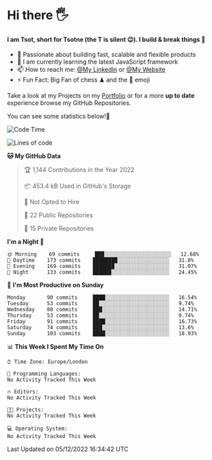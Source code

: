 # Hi there :raised_hand_with_fingers_splayed:
#### I am Tsot, short for Tsotne (the T is silent :wink:). I build & break things :space_invader:
- :telescope: Passionate about building fast, scalable and flexible products
- :seedling: I am currently learning the latest JavaScript framework 
- :mailbox: How to reach me: [@My LinkedIn](https://www.linkedin.com/in/tsotne-gvadzabia/) or [@My Website](https://tsotne.co.uk/contact)
- :zap: Fun Fact: Big Fan of chess ♟ and the 👾 emoji

Take a look at my Projects on my [Portfolio](https://tsotne.co.uk/) or for a more **up to date** experience browse my GitHub Repositories.

You can see some statistics below!:space_invader:
<!--START_SECTION:waka-->
![Code Time](http://img.shields.io/badge/Code%20Time-761%20hrs%202%20mins-blue)

![Lines of code](https://img.shields.io/badge/From%20Hello%20World%20I%27ve%20Written-651%20Thousand%20lines%20of%20code-blue)

**🐱 My GitHub Data** 

> 🏆 1,144 Contributions in the Year 2022
 > 
> 📦 453.4 kB Used in GitHub's Storage 
 > 
> 🚫 Not Opted to Hire
 > 
> 📜 22 Public Repositories 
 > 
> 🔑 15 Private Repositories  
 > 
**I'm a Night 🦉** 

```text
🌞 Morning    69 commits     ███░░░░░░░░░░░░░░░░░░░░░░   12.68% 
🌆 Daytime    173 commits    ████████░░░░░░░░░░░░░░░░░   31.8% 
🌃 Evening    169 commits    ███████░░░░░░░░░░░░░░░░░░   31.07% 
🌙 Night      133 commits    ██████░░░░░░░░░░░░░░░░░░░   24.45%

```
📅 **I'm Most Productive on Sunday** 

```text
Monday       90 commits     ████░░░░░░░░░░░░░░░░░░░░░   16.54% 
Tuesday      53 commits     ██░░░░░░░░░░░░░░░░░░░░░░░   9.74% 
Wednesday    80 commits     ███░░░░░░░░░░░░░░░░░░░░░░   14.71% 
Thursday     53 commits     ██░░░░░░░░░░░░░░░░░░░░░░░   9.74% 
Friday       91 commits     ████░░░░░░░░░░░░░░░░░░░░░   16.73% 
Saturday     74 commits     ███░░░░░░░░░░░░░░░░░░░░░░   13.6% 
Sunday       103 commits    ████░░░░░░░░░░░░░░░░░░░░░   18.93%

```


📊 **This Week I Spent My Time On** 

```text
⌚︎ Time Zone: Europe/London

💬 Programming Languages: 
No Activity Tracked This Week

🔥 Editors: 
No Activity Tracked This Week

🐱‍💻 Projects: 
No Activity Tracked This Week

💻 Operating System: 
No Activity Tracked This Week

```


 Last Updated on 05/12/2022 16:34:42 UTC
<!--END_SECTION:waka-->

